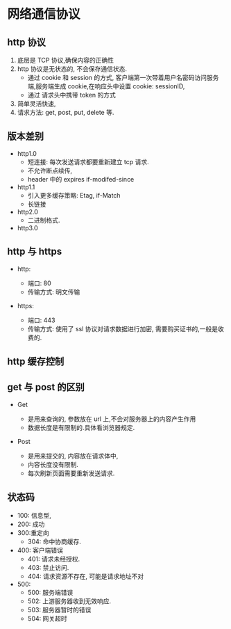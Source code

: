 # 网络通信协议

## http 协议

1. 底层是 TCP 协议,确保内容的正确性
2. http 协议是无状态的, 不会保存通信状态.
    - 通过 cookie 和 session 的方式, 客户端第一次带着用户名密码访问服务端,服务端生成 cookie,在响应头中设置 cookie: sessionID,
    - 通过 请求头中携带 token 的方式
3. 简单灵活快速,
4. 请求方法: get, post, put, delete 等.

## 版本差别

-   http1.0
    -   短连接: 每次发送请求都要重新建立 tcp 请求.
    -   不允许断点续传,
    -   header 中的 expires if-modifed-since
-   http1.1
    -   引入更多缓存策略: Etag, if-Match
    -   长链接
-   http2.0
    -   二进制格式.
-   http3.0

## http 与 https

-   http:
    -   端口: 80
    -   传输方式: 明文传输
-   https:

    -   端口: 443
    -   传输方式: 使用了 ssl 协议对请求数据进行加密, 需要购买证书的,一般是收费的.

## http 缓存控制

## get 与 post 的区别

-   Get

    -   是用来查询的, 参数放在 url 上,不会对服务器上的内容产生作用
    -   数据长度是有限制的.具体看浏览器规定.

-   Post
    -   是用来提交的, 内容放在请求体中,
    -   内容长度没有限制.
    -   每次刷新页面需要重新发送请求.

## 状态码

-   100: 信息型,
-   200: 成功
-   300:重定向
    -   304: 命中协商缓存.
-   400: 客户端错误
    -   401: 请求未经授权.
    -   403: 禁止访问.
    -   404: 请求资源不存在, 可能是请求地址不对
-   500:
    -   500: 服务端错误
    -   502: 上游服务器收到无效响应.
    -   503: 服务器暂时的错误
    -   504: 网关超时
